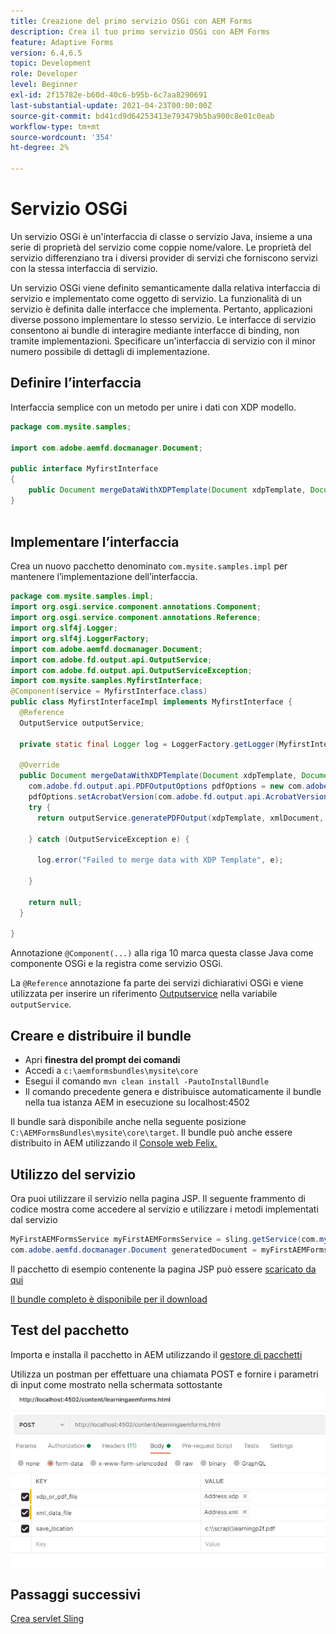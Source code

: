 ```yaml
---
title: Creazione del primo servizio OSGi con AEM Forms
description: Crea il tuo primo servizio OSGi con AEM Forms
feature: Adaptive Forms
version: 6.4,6.5
topic: Development
role: Developer
level: Beginner
exl-id: 2f15782e-b60d-40c6-b95b-6c7aa8290691
last-substantial-update: 2021-04-23T00:00:00Z
source-git-commit: bd41cd9d64253413e793479b5ba900c8e01c0eab
workflow-type: tm+mt
source-wordcount: '354'
ht-degree: 2%

---
```


# Servizio OSGi

Un servizio OSGi è un&#39;interfaccia di classe o servizio Java, insieme a una serie di proprietà del servizio come coppie nome/valore. Le proprietà del servizio differenziano tra i diversi provider di servizi che forniscono servizi con la stessa interfaccia di servizio.

Un servizio OSGi viene definito semanticamente dalla relativa interfaccia di servizio e implementato come oggetto di servizio. La funzionalità di un servizio è definita dalle interfacce che implementa. Pertanto, applicazioni diverse possono implementare lo stesso servizio. Le interfacce di servizio consentono ai bundle di interagire mediante interfacce di binding, non tramite implementazioni. Specificare un&#39;interfaccia di servizio con il minor numero possibile di dettagli di implementazione.

## Definire l’interfaccia

Interfaccia semplice con un metodo per unire i dati con <span class="x x-first x-last">XDP</span> modello.

```java
package com.mysite.samples;

import com.adobe.aemfd.docmanager.Document;

public interface MyfirstInterface
{
    public Document mergeDataWithXDPTemplate(Document xdpTemplate, Document xmlDocument);
}
 
```

## Implementare l’interfaccia

Crea un nuovo pacchetto denominato `com.mysite.samples.impl` per mantenere l’implementazione dell’interfaccia.

```java
package com.mysite.samples.impl;
import org.osgi.service.component.annotations.Component;
import org.osgi.service.component.annotations.Reference;
import org.slf4j.Logger;
import org.slf4j.LoggerFactory;
import com.adobe.aemfd.docmanager.Document;
import com.adobe.fd.output.api.OutputService;
import com.adobe.fd.output.api.OutputServiceException;
import com.mysite.samples.MyfirstInterface;
@Component(service = MyfirstInterface.class)
public class MyfirstInterfaceImpl implements MyfirstInterface {
  @Reference
  OutputService outputService;

  private static final Logger log = LoggerFactory.getLogger(MyfirstInterfaceImpl.class);

  @Override
  public Document mergeDataWithXDPTemplate(Document xdpTemplate, Document xmlDocument) {
    com.adobe.fd.output.api.PDFOutputOptions pdfOptions = new com.adobe.fd.output.api.PDFOutputOptions();
    pdfOptions.setAcrobatVersion(com.adobe.fd.output.api.AcrobatVersion.Acrobat_11);
    try {
      return outputService.generatePDFOutput(xdpTemplate, xmlDocument, pdfOptions);

    } catch (OutputServiceException e) {

      log.error("Failed to merge data with XDP Template", e);

    }

    return null;
  }

}
```

Annotazione `@Component(...)` alla riga 10 marca questa classe Java come componente OSGi e la registra come servizio OSGi.

La `@Reference` annotazione fa parte dei servizi dichiarativi OSGi e viene utilizzata per inserire un riferimento [Outputservice](https://helpx.adobe.com/experience-manager/6-5/forms/javadocs/index.html?com/adobe/fd/output/api/OutputService.html) nella variabile `outputService`.


## Creare e distribuire il bundle

* Apri **finestra del prompt dei comandi**
* Accedi a `c:\aemformsbundles\mysite\core`
* Esegui il comando `mvn clean install -PautoInstallBundle`
* Il comando precedente genera e distribuisce automaticamente il bundle nella tua istanza AEM in esecuzione su localhost:4502

Il bundle sarà disponibile anche nella seguente posizione `C:\AEMFormsBundles\mysite\core\target`. Il bundle può anche essere distribuito in AEM utilizzando il [Console web Felix.](http://localhost:4502/system/console/bundles)

## Utilizzo del servizio

Ora puoi utilizzare il servizio nella pagina JSP. Il seguente frammento di codice mostra come accedere al servizio e utilizzare i metodi implementati dal servizio

```java
MyFirstAEMFormsService myFirstAEMFormsService = sling.getService(com.mysite.samples.MyFirstAEMFormsService.class);
com.adobe.aemfd.docmanager.Document generatedDocument = myFirstAEMFormsService.mergeDataWithXDPTemplate(xdp_or_pdf_template,xmlDocument);
```

Il pacchetto di esempio contenente la pagina JSP può essere [scaricato da qui](assets/learning_aem_forms.zip)

[Il bundle completo è disponibile per il download](assets/mysite.core-1.0.0-SNAPSHOT.jar)

## Test del pacchetto

Importa e installa il pacchetto in AEM utilizzando il [gestore di pacchetti](http://localhost:4502/crx/packmgr/index.jsp)

Utilizza un postman per effettuare una chiamata POST e fornire i parametri di input come mostrato nella schermata sottostante
![postino](assets/test-service-postman.JPG)

## Passaggi successivi

[Crea servlet Sling](./create-servlet.md)

